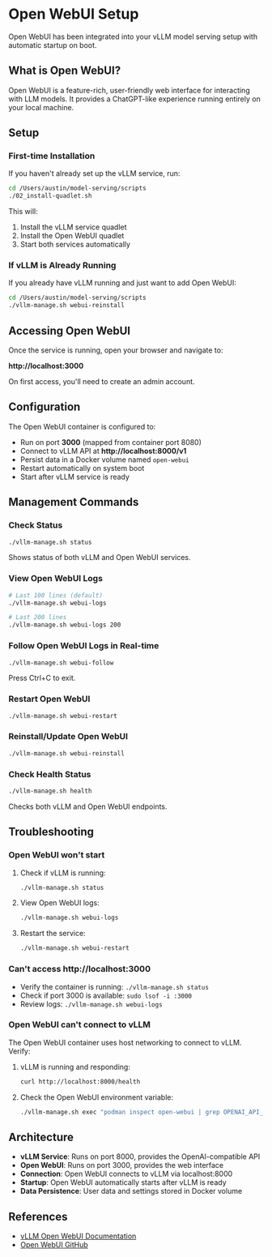 # Open WebUI Setup

Open WebUI has been integrated into your vLLM model serving setup with automatic startup on boot.

## What is Open WebUI?

Open WebUI is a feature-rich, user-friendly web interface for interacting with LLM models. It provides a ChatGPT-like experience running entirely on your local machine.

## Setup

### First-time Installation

If you haven't already set up the vLLM service, run:

```bash
cd /Users/austin/model-serving/scripts
./02_install-quadlet.sh
```

This will:
1. Install the vLLM service quadlet
2. Install the Open WebUI quadlet
3. Start both services automatically

### If vLLM is Already Running

If you already have vLLM running and just want to add Open WebUI:

```bash
cd /Users/austin/model-serving/scripts
./vllm-manage.sh webui-reinstall
```

## Accessing Open WebUI

Once the service is running, open your browser and navigate to:

**http://localhost:3000**

On first access, you'll need to create an admin account.

## Configuration

The Open WebUI container is configured to:
- Run on port **3000** (mapped from container port 8080)
- Connect to vLLM API at **http://localhost:8000/v1**
- Persist data in a Docker volume named `open-webui`
- Restart automatically on system boot
- Start after vLLM service is ready

## Management Commands

### Check Status
```bash
./vllm-manage.sh status
```
Shows status of both vLLM and Open WebUI services.

### View Open WebUI Logs
```bash
# Last 100 lines (default)
./vllm-manage.sh webui-logs

# Last 200 lines
./vllm-manage.sh webui-logs 200
```

### Follow Open WebUI Logs in Real-time
```bash
./vllm-manage.sh webui-follow
```
Press Ctrl+C to exit.

### Restart Open WebUI
```bash
./vllm-manage.sh webui-restart
```

### Reinstall/Update Open WebUI
```bash
./vllm-manage.sh webui-reinstall
```

### Check Health Status
```bash
./vllm-manage.sh health
```
Checks both vLLM and Open WebUI endpoints.

## Troubleshooting

### Open WebUI won't start
1. Check if vLLM is running:
   ```bash
   ./vllm-manage.sh status
   ```

2. View Open WebUI logs:
   ```bash
   ./vllm-manage.sh webui-logs
   ```

3. Restart the service:
   ```bash
   ./vllm-manage.sh webui-restart
   ```

### Can't access http://localhost:3000
- Verify the container is running: `./vllm-manage.sh status`
- Check if port 3000 is available: `sudo lsof -i :3000`
- Review logs: `./vllm-manage.sh webui-logs`

### Open WebUI can't connect to vLLM
The Open WebUI container uses host networking to connect to vLLM. Verify:
1. vLLM is running and responding:
   ```bash
   curl http://localhost:8000/health
   ```
2. Check the Open WebUI environment variable:
   ```bash
   ./vllm-manage.sh exec "podman inspect open-webui | grep OPENAI_API_BASE_URL"
   ```

## Architecture

- **vLLM Service**: Runs on port 8000, provides the OpenAI-compatible API
- **Open WebUI**: Runs on port 3000, provides the web interface
- **Connection**: Open WebUI connects to vLLM via localhost:8000
- **Startup**: Open WebUI automatically starts after vLLM is ready
- **Data Persistence**: User data and settings stored in Docker volume

## References

- [vLLM Open WebUI Documentation](https://docs.vllm.ai/en/stable/deployment/frameworks/open-webui.html)
- [Open WebUI GitHub](https://github.com/open-webui/open-webui)
